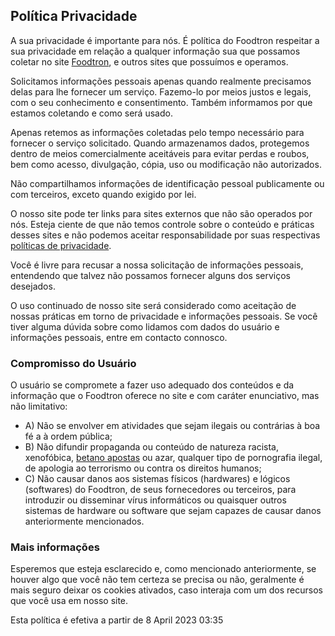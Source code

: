## Política Privacidade

A sua privacidade é importante para nós. É política do Foodtron respeitar a sua privacidade em relação a qualquer informação sua que possamos coletar no site [Foodtron](https://foodtron.app/), e outros sites que possuímos e operamos.

Solicitamos informações pessoais apenas quando realmente precisamos delas para lhe fornecer um serviço. Fazemo-lo por meios justos e legais, com o seu conhecimento e consentimento. Também informamos por que estamos coletando e como será usado.

Apenas retemos as informações coletadas pelo tempo necessário para fornecer o serviço solicitado. Quando armazenamos dados, protegemos dentro de meios comercialmente aceitáveis para evitar perdas e roubos, bem como acesso, divulgação, cópia, uso ou modificação não autorizados.

Não compartilhamos informações de identificação pessoal publicamente ou com terceiros, exceto quando exigido por lei.

O nosso site pode ter links para sites externos que não são operados por nós. Esteja ciente de que não temos controle sobre o conteúdo e práticas desses sites e não podemos aceitar responsabilidade por suas respectivas [políticas de privacidade](https://politicaprivacidade.com/).

Você é livre para recusar a nossa solicitação de informações pessoais, entendendo que talvez não possamos fornecer alguns dos serviços desejados.

O uso continuado de nosso site será considerado como aceitação de nossas práticas em torno de privacidade e informações pessoais. Se você tiver alguma dúvida sobre como lidamos com dados do usuário e informações pessoais, entre em contacto connosco.

### Compromisso do Usuário

O usuário se compromete a fazer uso adequado dos conteúdos e da informação que o Foodtron oferece no site e com caráter enunciativo, mas não limitativo:

* A) Não se envolver em atividades que sejam ilegais ou contrárias à boa fé a à ordem pública;
* B) Não difundir propaganda ou conteúdo de natureza racista, xenofóbica, [betano apostas](https://apostasonline.guru/betano-apostas/) ou azar, qualquer tipo de pornografia ilegal, de apologia ao terrorismo ou contra os direitos humanos;
* C) Não causar danos aos sistemas físicos (hardwares) e lógicos (softwares) do Foodtron, de seus fornecedores ou terceiros, para introduzir ou disseminar vírus informáticos ou quaisquer outros sistemas de hardware ou software que sejam capazes de causar danos anteriormente mencionados.

### Mais informações

Esperemos que esteja esclarecido e, como mencionado anteriormente, se houver algo que você não tem certeza se precisa ou não, geralmente é mais seguro deixar os cookies ativados, caso interaja com um dos recursos que você usa em nosso site.

Esta política é efetiva a partir de 8 April 2023 03:35
